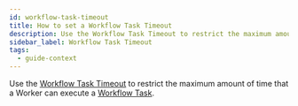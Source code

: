 ```yaml
---
id: workflow-task-timeout
title: How to set a Workflow Task Timeout
description: Use the Workflow Task Timeout to restrict the maximum amount of time that a Worker can execute a Workflow Task.
sidebar_label: Workflow Task Timeout
tags:
  - guide-context
---
```


Use the [Workflow Task Timeout](/concepts/what-is-a-workflow-task-timeout) to restrict the maximum amount of time that a Worker can execute a [Workflow Task](/concepts/what-is-a-workflow-task).
